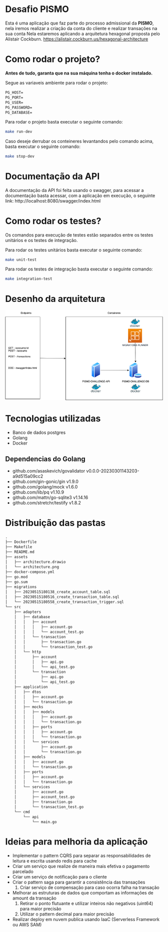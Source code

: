 # Desafio PISMO

Esta é uma aplicação que faz parte do processo admissional da **PISMO**, nela iremos realizar a criação da conta do cliente e realizar transações na sua conta
Nela estaremos aplicando a arquitetura hexagonal proposta pelo Alistair Cockburn.
https://alistair.cockburn.us/hexagonal-architecture

# Como rodar o projeto?
**Antes de tudo, garanta que na sua máquina tenha o docker instalado.**

Segue as variaveis ambiente para rodar o projeto:
```
PG_HOST=
PG_PORT=
PG_USER=
PG_PASSWORD=
PG_DATABASE=
```

Para rodar o projeto basta executar o seguinte comando:
```bash
make run-dev
```
Caso deseje derrubar os conteineres levantandos pelo comando acima, basta executar o seguinte comando:
```bash
make stop-dev
```

# Documentação da API
A documentação da API foi feita usando o swagger, para acessar a documentação basta acessar, com a aplicação em execução, o seguinte link: http://localhost:8080/swagger/index.html

# Como rodar os testes?
Os comandos para execução de testes estão separados entre os testes unitários e os testes de integração.

Para rodar os testes unitários basta executar o seguinte comando:
```bash
make unit-test
```

Para rodar os testes de integração basta executar o seguinte comando:
```bash
make integration-test
```

# Desenho da arquitetura

![image info](./assets/architecture.png)

# Tecnologias utilizadas
 - Banco de dados postgres
 - Golang
 - Docker

## Dependencias do Golang
- github.com/asaskevich/govalidator v0.0.0-20230301143203-a9d515a09cc2
- github.com/gin-gonic/gin v1.9.0
- github.com/golang/mock v1.6.0
- github.com/lib/pq v1.10.9
- github.com/mattn/go-sqlite3 v1.14.16
- github.com/stretchr/testify v1.8.2

# Distribuição das pastas
```
.
├── Dockerfile
├── Makefile
├── README.md
├── assets
│   ├── architecture.drawio
│   └── architecture.png
├── docker-compose.yml
├── go.mod
├── go.sum
├── migrations
│   ├── 20230515180138_create_account_table.sql
│   ├── 20230515180516_create_transaction_table.sql
│   └── 20230515180558_create_transaction_trigger.sql
└── src
    ├── adapters
    │   ├── database
    │   │   ├── account
    │   │   │   ├── account.go
    │   │   │   └── account_test.go
    │   │   └── transaction
    │   │       ├── transaction.go
    │   │       └── transaction_test.go
    │   └── http
    │       ├── account
    │       │   ├── api.go
    │       │   └── api_test.go
    │       └── transaction
    │           ├── api.go
    │           └── api_test.go
    ├── application
    │   ├── dtos
    │   │   ├── account.go
    │   │   └── transaction.go
    │   ├── mocks
    │   │   ├── models
    │   │   │   ├── account.go
    │   │   │   └── transaction.go
    │   │   ├── ports
    │   │   │   ├── account.go
    │   │   │   └── transaction.go
    │   │   └── services
    │   │       ├── account.go
    │   │       └── transaction.go
    │   ├── models
    │   │   ├── account.go
    │   │   └── transaction.go
    │   ├── ports
    │   │   ├── account.go
    │   │   └── transaction.go
    │   └── services
    │       ├── account.go
    │       ├── account_test.go
    │       ├── transaction.go
    │       └── transaction_test.go
    └── cmd
        └── api
            └── main.go
```

# Ideias para melhoria da aplicação
- Implementar o pattern CQRS para separar as responsabilidades de leitura e escrita usando redis para cache
- Criar um serviço que realize de maneira mais efetiva o pagamento parcelado
- Criar um serviço de notificação para o cliente
- Criar o pattern saga para garantir a consistência das transações
  1. Criar serviço de compensação para caso ocorra falha na transação
- Melhorar as estruturas de dados que comportam as informações de amount da transação
  1. Retirar o ponto flutuante e utilizar inteiros não negativos (uint64) para maior precisão
  2. Utilizar o pattern decimal para maior precisão
- Realizar deploy em nuvem publica usando IaaC (Serverless Framework ou AWS SAM)
